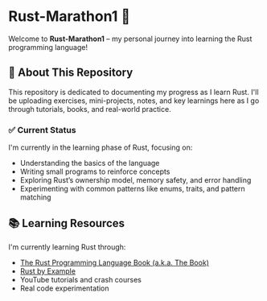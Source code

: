 # Rust-Marathon1 🦀

Welcome to **Rust-Marathon1** – my personal journey into learning the Rust programming language!

## 🚀 About This Repository

This repository is dedicated to documenting my progress as I learn Rust. I'll be uploading exercises, mini-projects, notes, and key learnings here as I go through tutorials, books, and real-world practice.

### ✅ Current Status

I'm currently in the learning phase of Rust, focusing on:

- Understanding the basics of the language
- Writing small programs to reinforce concepts
- Exploring Rust’s ownership model, memory safety, and error handling
- Experimenting with common patterns like enums, traits, and pattern matching

## 📚 Learning Resources

I'm currently learning Rust through:

- [The Rust Programming Language Book (a.k.a. The Book)](https://doc.rust-lang.org/book/)
- [Rust by Example](https://doc.rust-lang.org/rust-by-example/)
- YouTube tutorials and crash courses
- Real code experimentation



